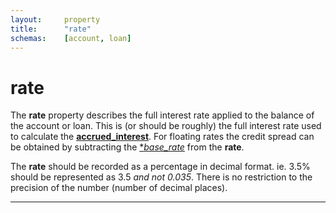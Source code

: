 ```yaml
---
layout:		property
title:		"rate"
schemas:	[account, loan]
---
```


# rate
The **rate** property describes the full interest rate applied to the balance of the account or loan. This is (or should be roughly) the full interest rate used to calculate the [**accrued_interest**][accrued_interest]. For floating rates the credit spread can be obtained by subtracting the [**base_rate*][base_rate] from the **rate**.

The **rate** should be recorded as a percentage in decimal format. ie. 3.5% should be represented as 3.5 *and not 0.035*. There is no restriction to the precision of the number (number of decimal places). 


---
[accrued_interest]: https://github.com/suadelabs/fire/blob/master/documentation/accrued_interest.md
[base_rate]: https://github.com/suadelabs/fire/blob/master/documentation/base_rate.md
